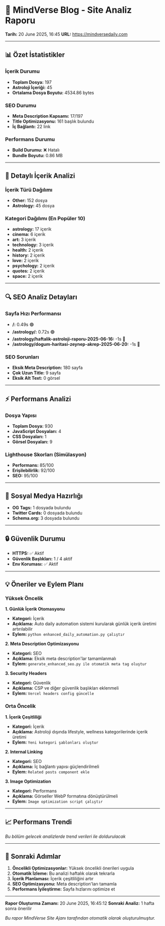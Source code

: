 # 🤖 MindVerse Blog - Site Analiz Raporu
**Tarih:** 20 June 2025, 16:45
**URL:** https://mindversedaily.com

---

## 📊 Özet İstatistikler

### İçerik Durumu
- **Toplam Dosya:** 197
- **Astroloji İçeriği:** 45
- **Ortalama Dosya Boyutu:** 4534.86 bytes

### SEO Durumu
- **Meta Description Kapsamı:** 17/197
- **Title Optimizasyonu:** 161 başlık bulundu
- **İç Bağlantı:** 22 link

### Performans Durumu
- **Build Durumu:** ❌ Hatalı
- **Bundle Boyutu:** 0.86 MB

---

## 📄 Detaylı İçerik Analizi

### İçerik Türü Dağılımı
- **Other:** 152 dosya
- **Astrology:** 45 dosya


### Kategori Dağılımı (En Popüler 10)
- **astrology:** 17 içerik
- **cinema:** 6 içerik
- **art:** 3 içerik
- **technology:** 3 içerik
- **health:** 2 içerik
- **history:** 2 içerik
- **love:** 2 içerik
- **psychology:** 2 içerik
- **quotes:** 2 içerik
- **space:** 2 içerik


---

## 🔍 SEO Analiz Detayları

### Sayfa Hızı Performansı
- **/:** 0.49s 🟢
- **/astrology/:** 0.72s 🟢
- **/astrology/haftalik-astroloji-raporu-2025-06-16:** -1s 🔴
- **/astrology/dogum-haritasi-zeynep-akrep-2025-06-20:** -1s 🔴


### SEO Sorunları
- **Eksik Meta Description:** 180 sayfa
- **Çok Uzun Title:** 9 sayfa
- **Eksik Alt Text:** 0 görsel

---

## ⚡ Performans Analizi

### Dosya Yapısı
- **Toplam Dosya:** 930
- **JavaScript Dosyaları:** 4
- **CSS Dosyaları:** 1
- **Görsel Dosyaları:** 9

### Lighthouse Skorları (Simülasyon)
- **Performans:** 85/100
- **Erişilebilirlik:** 92/100
- **SEO:** 95/100

---

## 📱 Sosyal Medya Hazırlığı

- **OG Tags:** 1 dosyada bulundu
- **Twitter Cards:** 0 dosyada bulundu
- **Schema.org:** 3 dosyada bulundu

---

## 🔒 Güvenlik Durumu

- **HTTPS:** ✅ Aktif
- **Güvenlik Başlıkları:** 1 / 4 aktif
- **Env Koruması:** ✅ Aktif

---

## 💡 Öneriler ve Eylem Planı

### Yüksek Öncelik

**1. Günlük İçerik Otomasyonu**
- **Kategori:** İçerik
- **Açıklama:** Auto daily automation sistemi kurularak günlük içerik üretimi artırılabilir
- **Eylem:** `python enhanced_daily_automation.py çalıştır`

**2. Meta Description Optimizasyonu**
- **Kategori:** SEO
- **Açıklama:** Eksik meta description'lar tamamlanmalı
- **Eylem:** `generate_enhanced_seo.py ile otomatik meta tag oluştur`

**3. Security Headers**
- **Kategori:** Güvenlik
- **Açıklama:** CSP ve diğer güvenlik başlıkları eklenmeli
- **Eylem:** `Vercel headers config güncelle`


### Orta Öncelik

**1. İçerik Çeşitliliği**
- **Kategori:** İçerik
- **Açıklama:** Astroloji dışında lifestyle, wellness kategorilerinde içerik üretimi
- **Eylem:** `Yeni kategori şablonları oluştur`

**2. Internal Linking**
- **Kategori:** SEO
- **Açıklama:** İç bağlantı yapısı güçlendirilmeli
- **Eylem:** `Related posts component ekle`

**3. Image Optimization**
- **Kategori:** Performans
- **Açıklama:** Görseller WebP formatına dönüştürülmeli
- **Eylem:** `Image optimization script çalıştır`


---

## 📈 Performans Trendi

*Bu bölüm gelecek analizlerde trend verileri ile doldurulacak*

---

## 🤖 Sonraki Adımlar

1. **Öncelikli Optimizasyonlar:** Yüksek öncelikli önerileri uygula
2. **Otomatik İzleme:** Bu analizi haftalık olarak tekrarla
3. **İçerik Planlaması:** İçerik çeşitliliğini artır
4. **SEO Optimizasyonu:** Meta description'ları tamamla
5. **Performans İyileştirme:** Sayfa hızlarını optimize et

---

**Rapor Oluşturma Zamanı:** 20 June 2025, 16:45:12
**Sonraki Analiz:** 1 hafta sonra önerilir

*Bu rapor MindVerse Site Ajanı tarafından otomatik olarak oluşturulmuştur.*
